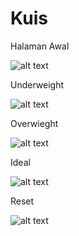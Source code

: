 # Kuis

Halaman Awal

![alt text](https://github.com/fajarikhromi/Login-JavaFX/blob/master/ss/Reset.PNG)


Underweight

![alt text](https://github.com/fajarikhromi/Login-JavaFX/blob/master/ss/Underweight.PNG)


Overwieght

![alt text](https://github.com/fajarikhromi/Login-JavaFX/blob/master/ss/Overwieght.PNG)


Ideal

![alt text](https://github.com/fajarikhromi/Login-JavaFX/blob/master/ss/Ideal.PNG)


Reset

![alt text](https://github.com/fajarikhromi/Login-JavaFX/blob/master/ss/Reset.PNG)

